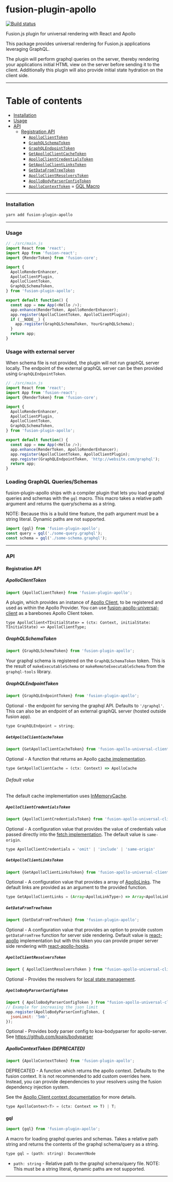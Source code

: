 # fusion-plugin-apollo

[![Build status](https://badge.buildkite.com/4c8b6bc04b61175d66d26b54b1d88d52e24fecb1b537c54551.svg?branch=master)](https://buildkite.com/uberopensource/fusionjs)

Fusion.js plugin for universal rendering with React and Apollo

This package provides universal rendering for Fusion.js applications leveraging GraphQL. 

The plugin will perform graphql queries on the server, thereby rendering your applications initial HTML view on the server before sending it to the client. Additionally this plugin will also provide initial state hydration on the client side.

---

# Table of contents

- [Installation](#installation)
- [Usage](#usage)
- [API](#api)
  - [Registration API](#registration-api)
    - [`ApolloClientToken`](#apolloclienttoken)
    - [`GraphQLSchemaToken`](#graphqlschematoken)
    - [`GraphQLEndpointToken`](#graphqlendpointtoken)
    - [`GetApolloClientCacheToken`](#GetApolloClientCacheToken)
    - [`ApolloClientCredentialsToken`](#apolloclientcredentialstoken)
    - [`GetApolloClientLinksToken`](#getapolloclientlinkstoken)
    - [`GetDataFromTreeToken`](#getdatafromtreetoken)
    - [`ApolloClientResolversToken`](#apolloclientresolverstoken)
    - [`ApolloBodyParserConfigToken`](#apollobodyparserconfigtoken)
    - [`ApolloContextToken`](#apollocontexttoken)
  = [GQL Macro]($gql)

---

### Installation

```sh
yarn add fusion-plugin-apollo
```

---

### Usage

```js
// ./src/main.js
import React from 'react';
import App from 'fusion-react';
import {RenderToken} from 'fusion-core';

import {
  ApolloRenderEnhancer,
  ApolloClientPlugin,
  ApolloClientToken,
  GraphQLSchemaToken, 
} from 'fusion-plugin-apollo';

export default function() {
  const app = new App(<Hello />);
  app.enhance(RenderToken, ApolloRenderEnhancer);
  app.register(ApolloClientToken, ApolloClientPlugin);
  if (__NODE__) {
    app.register(GraphQLSchemaToken, YourGraphQLSchema);
  }
  return app;
}
```

### Usage with external server

When schema file is not provided, the plugin will not run graphQL server locally. The endpoint of the external graphQL server can be then provided using `GraphQLEndpointToken`.

```js
// ./src/main.js
import React from 'react';
import App from 'fusion-react';
import {RenderToken} from 'fusion-core';

import {
  ApolloRenderEnhancer,
  ApolloClientPlugin,
  ApolloClientToken,
  GraphQLSchemaToken, 
} from 'fusion-plugin-apollo';

export default function() {
  const app = new App(<Hello />);
  app.enhance(RenderToken, ApolloRenderEnhancer);
  app.register(ApolloClientToken, ApolloClientPlugin);
  app.register(GraphQLEndpointToken, 'http://website.com/graphql');
  return app;
}
```

### Loading GraphQL Queries/Schemas

fusion-plugin-apollo ships with a compiler plugin that lets you load graphql queries and schemas with the `gql` macro. 
This macro takes a relative path argument and returns the query/schema as a string. 

NOTE: Because this is a build time feature, the path argument must be a string literal. Dynamic paths are not supported.

```js
import {gql} from 'fusion-plugin-apollo';
const query = gql('./some-query.graphql');
const schema = gql('./some-schema.graphql');
```

---

### API

#### Registration API

##### ApolloClientToken

```js
import {ApolloClientToken} from 'fusion-plugin-apollo';
```

A plugin, which provides an instance of [Apollo Client](https://www.apollographql.com/docs/react/api/apollo-client.html), to be registered and used as within the Apollo Provider. You can use [fusion-apollo-universal-client](https://github.com/fusionjs/fusion-apollo-universal-client) as a barebones Apollo Client token.

```flow
type ApolloClient<TInitialState> = (ctx: Context, initialState: TInitialState) => ApolloClientType;
```


##### GraphQLSchemaToken

```js
import {GraphQLSchemaToken} from 'fusion-plugin-apollo';
```

Your graphql schema is registered on the `GraphQLSchemaToken` token. This is the result of `makeExecutableSchema` or `makeRemoteExecutableSchema` from the `graphql-tools` library.

##### GraphQLEndpointToken

```js
import {GraphQLEndpointToken} from 'fusion-plugin-apollo'; 
```

Optional - the endpoint for serving the graphql API. Defaults to `'/graphql'`. This can also be an endpoint of an external graphQL server (hosted outside fusion app).

```js
type GraphQLEndpoint = string;
```

##### `GetApolloClientCacheToken`

```js
import {GetApolloClientCacheToken} from 'fusion-apollo-universal-client';
```

Optional - A function that returns an Apollo [cache implementation](https://www.apollographql.com/docs/react/advanced/caching.html).

```js
type GetApolloClientCache = (ctx: Context) => ApolloCache
```

###### Default value

The default cache implementation uses [InMemoryCache](https://github.com/apollographql/apollo-client/tree/master/packages/apollo-cache-inmemory).

##### `ApolloClientCredentialsToken`

```js
import {ApolloClientCredentialsToken} from 'fusion-apollo-universal-client';
```

Optional - A configuration value that provides the value of credentials value passed directly into the [fetch implementation](https://github.com/github/fetch). 
The default value is `same-origin`.

```js
type ApolloClientCredentials = 'omit' | 'include' | 'same-origin'
```

##### `GetApolloClientLinksToken`

```js
import {GetApolloClientLinksToken} from 'fusion-apollo-universal-client';
```

Optional - A configuration value that provides a array of [ApolloLinks](https://www.apollographql.com/docs/link/composition.html). The default links are provided as an argument to the provided function.

```js
type GetApolloClientLinks = (Array<ApolloLinkType>) => Array<ApolloLinkType>
```

##### `GetDataFromTreeToken`

```js
import {GetDataFromTreeToken} from 'fusion-plugin-apollo';
```

Optional - A configuration value that provides an option to provide custom `getDataFromTree` function for server side rendering. Default value is [react-apollo](https://www.apollographql.com/docs/react/features/server-side-rendering#getDataFromTree) implementation but with this token you can provide proper server side rendering with [react-apollo-hooks](https://github.com/trojanowski/react-apollo-hooks#server-side-rendering).


##### `ApolloClientResolversToken`

```js
import { ApolloClientResolversToken } from "fusion-apollo-universal-client";
```

Optional - Provides the resolvers for [local state management](https://www.apollographql.com/docs/react/essentials/local-state.html).

##### `ApolloBodyParserConfigToken`

```js
import { ApolloBodyParserConfigToken } from "fusion-apollo-universal-client";
// Example for increasing the json limit
app.register(ApolloBodyParserConfigToken, {
  jsonLimit: '5mb',
});
```

Optional - Provides body parser config to koa-bodyparser for apollo-server. See https://github.com/koajs/bodyparser

##### ApolloContextToken (DEPRECATED)

```js
import {ApolloContextToken} from 'fusion-plugin-apollo';
```

DEPRECATED - A function which returns the apollo context. Defaults to the fusion context. It is not recommended to add custom overrides here. Instead, you can
provide dependencies to your resolvers using the fusion dependency injection system.

See the [Apollo Client context documentation](https://www.apollographql.com/docs/apollo-server/v2/essentials/data.html#context) for more details.

```js
type ApolloContext<T> = (ctx: Context => T) | T;
```


#### gql

```js
import {gql} from 'fusion-plugin-apollo';
```

A macro for loading graphql queries and schemas. Takes a relative path string and returns the contents of the graphql schema/query as a string.

```js
type gql = (path: string): DocumentNode 
```

- `path: string` - Relative path to the graphql schema/query file. NOTE: This must be a string literal, dynamic paths are not supported.

---